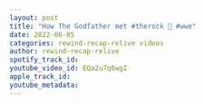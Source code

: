 ```yaml
---
layout: post
title: "How The Godfather met #therock 🤨 #wwe"
date: 2022-06-05
categories: rewind-recap-relive videos
author: rewind-recap-relive
spotify_track_id: 
youtube_video_id: EQa2u7q6wgI
apple_track_id: 
youtube_metadata: 
---
```

